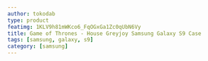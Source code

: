 ```yaml
---
author: tokodab
type: product
featimg: 1KLV9h81mWKco6_FqOGxGa1Zc0qUbN6Vy
title: Game of Thrones - House Greyjoy Samsung Galaxy S9 Case
tags: [samsung, galaxy, s9]
category: [samsung]
---
```

